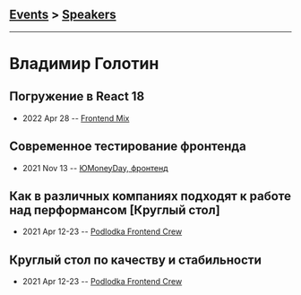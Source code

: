 ## [Events](../README.md) > [Speakers](../speakers.md)
---

# Владимир Голотин

## Погружение в React 18
- 2022 Apr 28 -- [Frontend Mix](https://youtu.be/rOJOKas_FLY)    
## Современное тестирование фронтенда
- 2021 Nov 13 -- [ЮMoneyDay, фронтенд](https://youtu.be/-ik1WuyRpN0)    
## Как в различных компаниях подходят к работе над перформансом [Круглый стол]
- 2021 Apr 12-23 -- [Podlodka Frontend Crew](https://www.youtube.com/watch?v=sP6nD7_7hL8)    
## Круглый стол по качеству и стабильности
- 2021 Apr 12-23 -- [Podlodka Frontend Crew](https://www.youtube.com/watch?v=yumnasnGoyY)    
